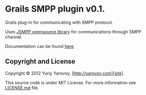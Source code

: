 Grails SMPP plugin v0.1.
=============

Grails plug-in for communicating with SMPP protocol.

Uses [JSMPP opensource library][jsmpp] for communications through SMPP channel.

Documentation can be found [here][docs].

Copyright and License
---------------------

Copyright © 2012 Yuriy Yarovoy, [http://yarovoy.com][site].

This source code is under MIT License. For more information see [LICENSE.md][license] file.

[jsmpp]: https://github.com/uudashr/jsmpp
[docs]: https://github.com/Yarovoy/grails-smpp/wiki "See website with Grails Smpp Plugin documentation."
[site]: http://yarovoy.com/ "See copyright holder's site."
[license]: https://github.com/Yarovoy/grails-smpp/blob/master/LICENSE.md  "See the license on GitHub."